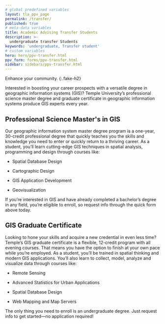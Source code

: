 ```yaml
---
# global predefined variables
layout: tla_ppv_page
permalink: /transfer/
published: true
# meta-data variables
title: Academic Advising Transfer Students
description: >-
  undergraduate transfer Students
keywords: 'undergraduate, Transfer student'  
# custom variables
hero: hero/ppv-transfer.html
ppv_form: forms/ppv-transfer.html
sidebar: sidebars/ppv-transfer.html
---
```

Enhance your community.
{:.fake-h2}

Interested in boosting your career prospects with a versatile degree in geographic information systems (GIS)? Temple University’s professional science master degree and graduate certificate in geographic information systems produce GIS experts every year.

## Professional Science Master's in GIS

Our geographic information system master degree program is a one-year, 30-credit professional degree that quickly teaches you the skills and knowledge you need to enter or quickly return to a thriving career. As a student, you’ll learn cutting-edge GIS techniques in spatial analysis, programming and design through courses like:

+ Spatial Database Design

+ Cartographic Design

+ GIS Application Development

+ Geovisualization

If you’re interested in GIS and have already completed a bachelor’s degree in any field, you’re eligible to enroll, so request info through the quick form above today.

## GIS Graduate Certificate

Looking to hone your skills and acquire a new credential in even less time? Temple’s GIS graduate certificate is a flexible, 12-credit program with all evening courses. That means you have the option to finish at your own pace while you’re employed. As a student, you’ll be trained in spatial thinking and modern GIS applications. You’ll also learn to collect, model, analyze and visualize data through courses like:

+ Remote Sensing

+ Advanced Statistics for Urban Applications

+ Spatial Database Design

+ Web Mapping and Map Servers

The only thing you need to enroll is an undergraduate degree. Just request info to get started—no application required!
